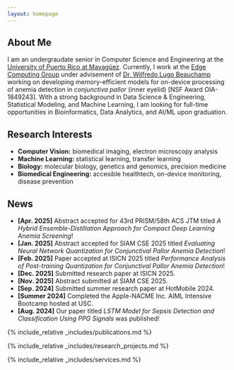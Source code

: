```yaml
---
layout: homepage
---
```


<!-- {% include_relative _config.yml %} -->

## About Me

I am an undergraudate senior in Computer Science and Engineering at the [University of Puerto Rico at Mayagüez](https://www.uprm.edu/). Currently, I work at the [Edge Computing Group](https://edge-computing-upr.github.io/web) under advisement of [Dr. Wilfredo Lugo Beauchamp](https://www.linkedin.com/in/wilfredo-lugo-beauchamp-0b083838/) working on developing memory-efficient models for on-device processing of anemia detection in *conjunctiva pallor* (inner eyelid) [NSF Award OIA-1849243]. With a strong background in Data Science & Engineering, Statistical Modeling, and Machine Learning, I am looking for full-time opportunities in Bioinformatics, Data Analytics, and AI/ML upon graduation.

## Research Interests

- **Computer Vision:** biomedical imaging, electron microscopy analysis
- **Machine Learning:** statistical learning, transfer learning
- **Biology:** molecular biology, genetics and genomics, precision medicine
- **Biomedical Engineering:** accesible healthtech, on-device monitoring, disease prevention

## News

- **[Apr. 2025]** Abstract accepted for 43rd PRISM/58th ACS JTM titled *A Hybrid Ensemble-Distillation Approach for Compact Deep Learning Anemia Screening*!
- **[Jan. 2025]** Abstract accepted for SIAM CSE 2025 titled *Evaluating Neural Network Quantization for Conjunctival Pallor Anemia Detection*!
- **[Feb. 2025]** Paper accepted at ISICN 2025 titled *Performance Analysis of Post-training Quantization for Conjunctival Pallor Anemia Detection*!
- **[Dec. 2025]** Submitted research paper at ISICN 2025.
- **[Nov. 2025]** Abstract submitted at SIAM CSE 2025.
- **[Sep. 2024]** Submitted summer research paper at HotMobile 2024.
- **[Summer 2024]** Completed the Apple-NACME Inc. AIML Intensive Bootcamp hosted at USC.
- **[Aug. 2024]** Our paper titled *LSTM Model for Sepsis Detection and Classification Using PPG Signals* was published!

{% include_relative _includes/publications.md %}

{% include_relative _includes/research_projects.md %}

{% include_relative _includes/services.md %}

